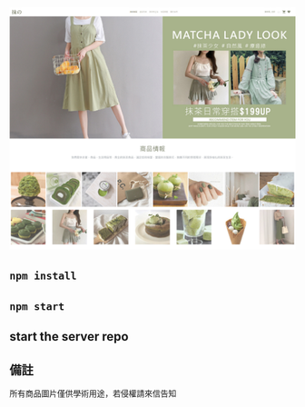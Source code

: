 <img width="964" alt="getPrime website photo" src="https://github.com/0126cloud/mano-shop_React.js/blob/master/localhost_3000_mall.png">

## `npm install`

## `npm start`

## start the server repo

## 備註
所有商品圖片僅供學術用途，若侵權請來信告知

